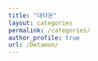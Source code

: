 ```yaml
---
title: "대타몬"
layout: categories
permalink: /categories/
author_profile: true
url: /Detamon/
---
```



